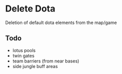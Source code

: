 # Delete Dota
Deletion of default dota elements from the map/game

## Todo
* lotus pools
* twin gates
* team barriers (from near bases)
* side jungle buff areas